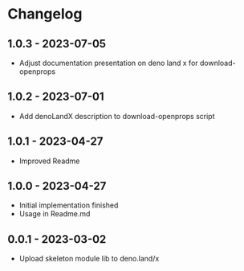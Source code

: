 # Changelog

## 1.0.3 - 2023-07-05 

- Adjust documentation presentation on deno land x for download-openprops

## 1.0.2 - 2023-07-01

- Add denoLandX description to download-openprops script

## 1.0.1 - 2023-04-27

- Improved Readme

## 1.0.0 - 2023-04-27

- Initial implementation finished
- Usage in Readme.md

## 0.0.1 - 2023-03-02

- Upload skeleton module lib to deno.land/x
